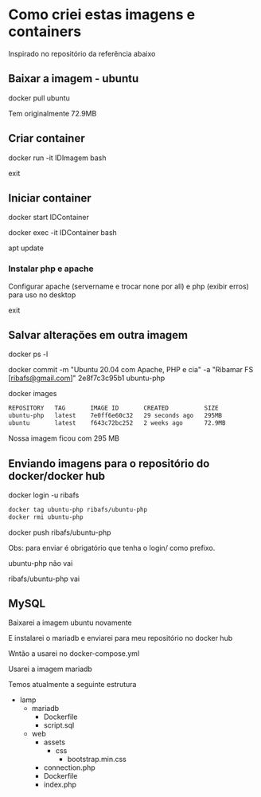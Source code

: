 # Como criei estas imagens e containers

Inspirado no repositório da referência abaixo

## Baixar a imagem - ubuntu

docker pull ubuntu

Tem originalmente 72.9MB

## Criar container

docker run -it IDImagem bash

exit

## Iniciar container

docker start IDContainer

docker exec -it IDContainer bash

apt update

### Instalar php e apache

Configurar apache (servername e trocar none por all) e php (exibir erros) para uso no desktop

exit

## Salvar alterações em outra imagem

docker ps -l

docker commit -m "Ubuntu 20.04 com Apache, PHP e cia" -a "Ribamar FS [ribafs@gmail.com]" 2e8f7c3c95b1 ubuntu-php

docker images
```bash
REPOSITORY   TAG       IMAGE ID       CREATED          SIZE
ubuntu-php   latest    7e0ff6e60c32   29 seconds ago   295MB
ubuntu       latest    f643c72bc252   2 weeks ago      72.9MB
```
Nossa imagem ficou com 295 MB

## Enviando imagens para o repositório do docker/docker hub

docker login -u ribafs
```bash
docker tag ubuntu-php ribafs/ubuntu-php
docker rmi ubuntu-php
```
docker push ribafs/ubuntu-php

Obs: para enviar é obrigatório que tenha o login/ como prefixo.

ubuntu-php não vai

ribafs/ubuntu-php vai

## MySQL

Baixarei a imagem ubuntu novamente

E instalarei o mariadb e enviarei para meu repositório no docker hub

Wntão a usarei no docker-compose.yml


Usarei a imagem mariadb

Temos atualmente a seguinte estrutura

- lamp
    - mariadb
        - Dockerfile
        - script.sql
    - web
        - assets
            - css
                - bootstrap.min.css
        - connection.php
        - Dockerfile
        - index.php
